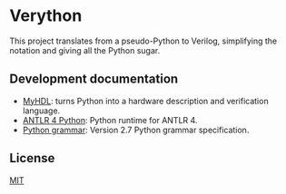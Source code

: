 # Verython

This project translates from a pseudo-Python to Verilog, simplifying the notation and giving all the Python sugar.

## Development documentation
  - [MyHDL](http://www.myhdl.org/): turns Python into a hardware description and verification language.
  - [ANTLR 4 Python](https://github.com/antlr/antlr4/blob/master/doc/python-target.md): Python runtime for ANTLR 4.
  - [Python grammar](https://docs.python.org/2.7/reference/grammar.html): Version 2.7 Python grammar specification.

## License
[MIT](./LICENSE)
